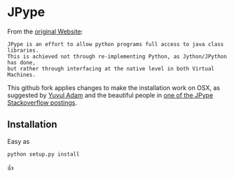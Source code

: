 JPype
=====

From the [original Website](http://jpype.sourceforge.net/index.html):

    JPype is an effort to allow python programs full access to java class libraries.
    This is achieved not through re-implementing Python, as Jython/JPython has done,
    but rather through interfacing at the native level in both Virtual Machines.

This github fork applies changes to make the installation work on OSX,
as suggested by [Yuvul Adam](http://blog.y3xz.com/post/5037243230/installing-jpype-on-mac-os-x)
and the beautiful people in [one of the JPype Stackoverflow postings](http://stackoverflow.com/questions/8525193/cannot-install-jpype-on-os-x-lion-to-use-with-neo4j).


Installation
------------

Easy as

    python setup.py install

:+1:
